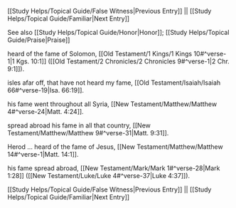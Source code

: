 [[Study Helps/Topical Guide/False Witness|Previous Entry]]  ||  [[Study Helps/Topical Guide/Familiar|Next Entry]]

 See also [[Study Helps/Topical Guide/Honor|Honor]]; [[Study Helps/Topical Guide/Praise|Praise]]

 heard of the fame of Solomon, [[Old Testament/1 Kings/1 Kings 10#^verse-1|1 Kgs. 10:1]] ([[Old Testament/2 Chronicles/2 Chronicles 9#^verse-1|2 Chr. 9:1]]).

 isles afar off, that have not heard my fame, [[Old Testament/Isaiah/Isaiah 66#^verse-19|Isa. 66:19]].

 his fame went throughout all Syria, [[New Testament/Matthew/Matthew 4#^verse-24|Matt. 4:24]].

 spread abroad his fame in all that country, [[New Testament/Matthew/Matthew 9#^verse-31|Matt. 9:31]].

 Herod ... heard of the fame of Jesus, [[New Testament/Matthew/Matthew 14#^verse-1|Matt. 14:1]].

 his fame spread abroad, [[New Testament/Mark/Mark 1#^verse-28|Mark 1:28]] ([[New Testament/Luke/Luke 4#^verse-37|Luke 4:37]]).

[[Study Helps/Topical Guide/False Witness|Previous Entry]]  ||  [[Study Helps/Topical Guide/Familiar|Next Entry]]